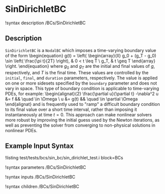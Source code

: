 
# SinDirichletBC
!syntax description /BCs/SinDirichletBC

## Description
`SinDirichletBC` is a `NodalBC` which imposes a time-varying boundary value of the form
\begin{equation}
  g(t) = \left\{
  \begin{array}{ll}
    g_0 + (g_T - g_0) \sin \left( \frac{\pi t}{2T} \right), & 0 < t \leq T \\
    g_T, & t \geq T
  \end{array}
  \right.
\end{equation}
where $g_0$ and $g_T$ are the initial and final values of $g$, respectively,
and $T$ is the final time. These values are controlled by the
`initial`, `final`, and `duration` parameters, respectively.
The value is applied on one or more sidesets specified
by the `boundary` parameter and does not vary in space. This type of boundary
condition is applicable to time-varying PDEs, for example:
\begin{alignat}{2}
  \frac{\partial u}{\partial t} -\nabla^2 u &= f && \quad \in \Omega \\
  u &= g(t) && \quad \in \partial \Omega
\end{alignat}
and is frequently used to "ramp" a difficult boundary condition to its
final value over a short time interval, rather than imposing it
instantaneously at time $t=0$.  This approach can make nonlinear
solvers more robust by improving the initial guess used by the Newton
iterations, as well as preventing the solver from converging to
non-physical solutions in nonlinear PDEs.

## Example Input Syntax
!listing test/tests/bcs/sin_bc/sin_dirichlet_test.i block=BCs

!syntax parameters /BCs/SinDirichletBC

!syntax inputs /BCs/SinDirichletBC

!syntax children /BCs/SinDirichletBC
